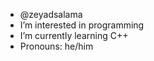 - @zeyadsalama
-  I’m interested in programming 
-  I’m currently learning C++
-  Pronouns: he/him 

<!---
zeyadsalama/zeyadsalama is a ✨ special ✨ repository because its `README.md` (this file) appears on your GitHub profile.
You can click the Preview link to take a look at your changes.
--->

